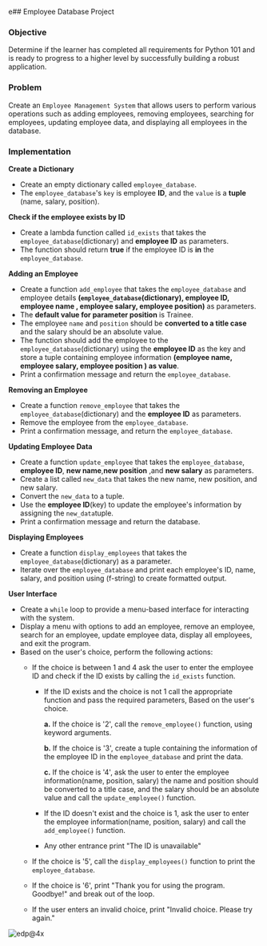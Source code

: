 e## Employee Database Project

### Objective 
Determine if the learner has completed all requirements for Python 101 and is ready to progress to a higher level by successfully building a robust application.
### Problem
Create an `Employee Management System` that allows users to perform various operations such as adding employees, removing employees, searching for employees, updating employee data, and displaying all employees in the database.
### Implementation
**Create a Dictionary** 
- Create an empty dictionary called `employee_database`.
- The `employee_database`'s `key` is employee **ID**, and the `value` is a **tuple** (name, salary, position).
     
**Check if the employee exists by ID**
- Create a lambda function called `id_exists` that takes the `employee_database`(dictionary) and **employee ID** as parameters.
- The function should return **true** if the employee ID is **in** the `employee_database`.  

**Adding an Employee**
- Create a function `add_employee` that takes the `employee_database` and employee details **(`employee_database`(dictionary), employee ID, employee name , employee salary, employee position)** as parameters.
- The **default value for parameter position** is Trainee.
- The employee `name` and `position` should be **converted to a title case** and the salary should be an absolute value.
- The function should add the employee to the `employee_database`(dictionary) using the **employee ID** as the key and store a tuple containing employee information **(employee name, employee salary, employee position ) as value**.
- Print a confirmation message and return the `employee_database`.

**Removing an Employee**
- Create a function `remove_employee` that takes the `employee_database`(dictionary) and the **employee ID** as parameters.
- Remove the employee from the `employee_database`.
- Print a confirmation message, and return the `employee_database`.
        
**Updating Employee Data**
- Create a function `update_employee` that takes the `employee_database`, **employee ID**, **new name**,**new position** ,and **new salary** as parameters.
- Create a list called `new_data` that takes the new name, new position, and new salary.
- Convert the `new_data` to a tuple.
- Use the **employee ID**(key) to update the employee's information by assigning the `new_data`tuple.
- Print a confirmation message and return the database.
  
**Displaying Employees**
- Create a function `display_employees` that takes the `employee_database`(dictionary) as a parameter.
- Iterate over the `employee_database` and print each employee's ID, name, salary, and position using (f-string) to create formatted output.
     
**User Interface**
- Create a `while` loop to provide a menu-based interface for interacting with the system.
- Display a menu with options to add an employee, remove an employee, search for an employee, update employee data, display all employees, and exit the program.  
- Based on the user's choice, perform the following actions:
     - If the choice is between 1 and 4 ask the user to enter the employee ID and check if the ID exists by calling the `id_exists` function.
          - If the ID exists and the choice is not 1 call the appropriate function and pass the required parameters, Based on the user's choice.
            
               **a.** If the choice is '2', call the `remove_employee()` function, using keyword arguments.
            
               **b.** If the choice is '3', create a tuple containing the information of the employee ID in the `employee_database` and print the data.
            
               **c.** If the choice is '4', ask the user to enter the employee information(name, position, salary) the name and position should be converted to a title case, and the salary should be an absolute value and call the `update_employee()` function.
     
          - If the ID doesn't exist and the choice is 1, ask the user to enter the employee information(name, position, salary) and call the `add_employee()` function.
       
          - Any other entrance print "The ID is unavailable"

     - If the choice is '5', call the `display_employees()` function to print the `employee_database`.
     - If the choice is '6', print "Thank you for using the program. Goodbye!" and break out of the loop.
     - If the user enters an invalid choice, print "Invalid choice. Please try again."
 
  

![edp@4x](https://github.com/SAFCSP-Team/employee-database-project/assets/148013077/079a21ac-9c73-4e93-bb7a-081a7c666cb9)
